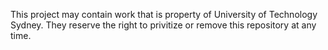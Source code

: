This project may contain work that is property of University of Technology Sydney. They reserve the right to privitize or remove this repository at any time. 
